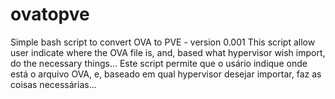 # ovatopve
Simple bash script to convert OVA to PVE - version 0.001
This script allow user indicate where the OVA file is, and, based what hypervisor wish import, do the necessary things...
Este script permite que o usário indique onde está o arquivo OVA, e, baseado em qual hypervisor desejar importar, faz as coisas necessárias...

